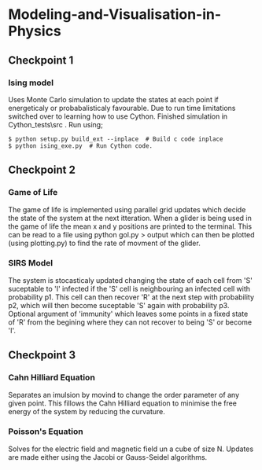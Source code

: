 # Modeling-and-Visualisation-in-Physics

## Checkpoint 1 ##
### Ising model ###
Uses Monte Carlo simulation to update the states at each point if energeticaly or probabalisticaly favourable. Due to run time limitations switched over to learning how to use Cython. Finished simulation in Cython_tests\src . Run using;
```
$ python setup.py build_ext --inplace  # Build c code inplace
$ python ising_exe.py  # Run Cython code.
```
## Checkpoint 2 ##
### Game of Life ###
The game of life is implemented using parallel grid updates which decide the state of the system at the next itteration. When a glider is being used in the game of life the mean x and y positions are printed to the terminal. This can be read to a file using python gol.py > output which can then be plotted (using plotting.py) to find the rate of movment of the glider.

### SIRS Model ###
The system is stocasticaly updated changing the state of each cell from 'S' suceptable to 'I' infected if the 'S' cell is neighbouring an infected cell with probability p1. This cell can then recover 'R' at the next step with probability p2, which will then become suceptable 'S' again with probability p3. Optional argument of 'immunity' which leaves some points in a fixed state of 'R' from the begining where they can not recover to being 'S' or become 'I'.

## Checkpoint 3 ##
### Cahn Hilliard Equation ##
Separates an imulsion by movind to change the order parameter of any given point. This fillows the Cahn Hilliard equation to minimise the free energy of the system by reducing the curvature.

### Poisson's Equation ###
Solves for the electric field and magnetic field un a cube of size N. Updates are made either using the Jacobi or Gauss-Seidel algorithms.
